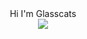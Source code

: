 <center>Hi I'm Glasscats</center>
<div align="center"> <img src="https://metrics.lecoq.io/Glasscats?template=classic&config.timezone=Asia%2FShanghai"> </div>
<!--
**Glasscats/Glasscats** is a ✨ _special_ ✨ repository because its `README.md` (this file) appears on your GitHub profile.

Here are some ideas to get you started:

- 🔭 I’m currently working on ...
- 🌱 I’m currently learning ...
- 👯 I’m looking to collaborate on ...
- 🤔 I’m looking for help with ...
- 💬 Ask me about ...
- 📫 How to reach me: ...
- 😄 Pronouns: ...
- ⚡ Fun fact: ...
-->
